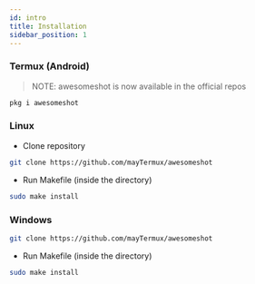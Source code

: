 ```yaml
---
id: intro
title: Installation
sidebar_position: 1
---
```


### Termux (Android)

> NOTE: awesomeshot is now available in the official repos

```bash
pkg i awesomeshot
```

### Linux

- Clone repository

```bash
git clone https://github.com/mayTermux/awesomeshot
```

- Run Makefile (inside the directory)

```bash
sudo make install
```

### Windows

```bash
git clone https://github.com/mayTermux/awesomeshot
```

- Run Makefile (inside the directory)

```bash
sudo make install
```
